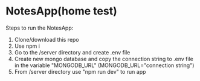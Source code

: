 # NotesApp(home test)  

Steps to run the NotesApp:  
1) Clone/download this repo  
2) Use npm i  
3) Go to the /server directory and create .env file
4) Create new mongo database and copy the connection string to .env file in the variable "MONGODB_URL" (MONGODB_URL="connection string")
5) From /server directory use "npm run dev" to run app 
 

